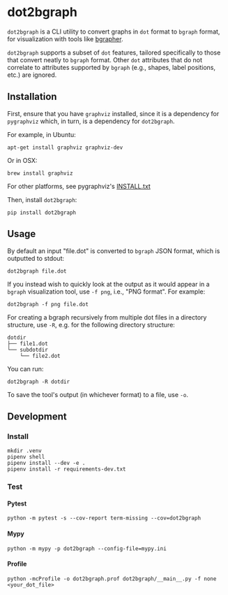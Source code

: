 # dot2bgraph

`dot2bgraph` is a CLI utility to convert graphs in `dot` format to `bgraph` format, for visualization with tools like [bgrapher](https://github.com/vasilyrud/bgrapher).

`dot2bgraph` supports a subset of `dot` features, tailored specifically to those that convert neatly to `bgraph` format. Other `dot` attributes that do not correlate to attributes supported by `bgraph` (e.g., shapes, label positions, etc.) are ignored.

## Installation

First, ensure that you have `graphviz` installed, since it is a dependency for `pygraphviz` which, in turn, is a dependency for `dot2bgraph`.

For example, in Ubuntu:

```
apt-get install graphviz graphviz-dev
```

Or in OSX:

```
brew install graphviz
```

For other platforms, see pygraphviz's [INSTALL.txt](https://github.com/pygraphviz/pygraphviz/blob/main/INSTALL.txt)

Then, install `dot2bgraph`:

```
pip install dot2bgraph
```

## Usage

By default an input "file.dot" is converted to `bgraph` JSON format, which is outputted to stdout:

```
dot2bgraph file.dot
```

If you instead wish to quickly look at the output as it would appear in a `bgraph` visualization tool, use `-f png`, i.e., "PNG format". For example:

```
dot2bgraph -f png file.dot
```

For creating a bgraph recursively from multiple dot files in a directory structure, use `-R`, e.g. for the following directory structure:

```
dotdir
├── file1.dot
└── subdotdir
    └── file2.dot
```

You can run:

```
dot2bgraph -R dotdir
```

To save the tool's output (in whichever format) to a file, use `-o`.

## Development

### Install

```
mkdir .venv
pipenv shell
pipenv install --dev -e .
pipenv install -r requirements-dev.txt
```

### Test

#### Pytest

```
python -m pytest -s --cov-report term-missing --cov=dot2bgraph
```

#### Mypy

```
python -m mypy -p dot2bgraph --config-file=mypy.ini
```

#### Profile

```
python -mcProfile -o dot2bgraph.prof dot2bgraph/__main__.py -f none <your_dot_file>
```
